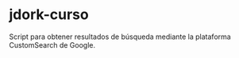 # jdork-curso
Script para obtener resultados de búsqueda mediante la plataforma CustomSearch de Google.
